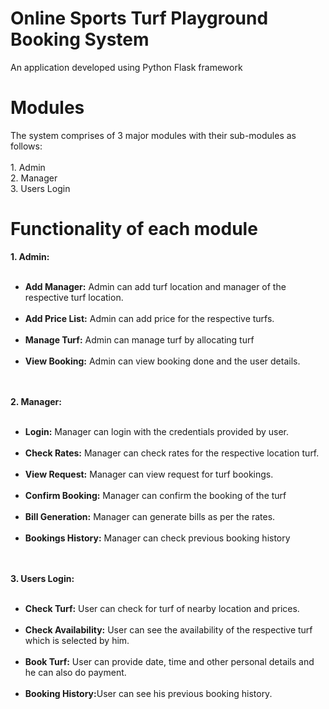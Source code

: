 # Online Sports Turf Playground Booking System
 An application developed using Python Flask framework
<h1> Modules </h1>
 <p>
The system comprises of 3 major modules with their sub-modules as follows: <br><br>
1. Admin <br>
2. Manager <br>
3. Users Login <br>
</p>
<h1> Functionality of each module </h1>
<p>
<strong>
1. Admin: <br><br>  
<ul>
<li>Add Manager:</strong> Admin can add turf location and manager of the respective turf
location. </li> <br>
<strong><li>Add Price List:</strong> Admin can add price for the respective turfs. </li> <br>
<strong><li>Manage Turf:</strong> Admin can manage turf by allocating turf </li> <br>
<strong><li>View Booking:</strong> Admin can view booking done and the user details.</li> <br>
 </ul>
 <br>
<strong>
2. Manager: <br><br>
<ul>
<li>Login:</strong> Manager can login with the credentials provided by user. </li> <br>
<strong><li>Check Rates:</strong> Manager can check rates for the respective location turf.</li> <br>
<strong><li>View Request:</strong> Manager can view request for turf bookings.</li> <br>
<strong><li>Confirm Booking:</strong> Manager can confirm the booking of the turf</li> <br>
<strong><li>Bill Generation:</strong> Manager can generate bills as per the rates.</li> <br>
<strong><li>Bookings History:</strong> Manager can check previous booking history</li> <br>
</ul>
<br>
<strong>
3. Users Login: <br> <br>
<ul>
<li>Check Turf:</strong> User can check for turf of nearby location and prices.</li> <br>
<strong><li>Check Availability:</strong> User can see the availability of the respective turf which is
selected by him.</li> <br>
<strong><li>Book Turf:</strong> User can provide date, time and other personal details and he can also
do payment.</li> <br>
<strong><li>Booking History:</strong>User can see his previous booking history.</li>
</ul> <br>
</p>
